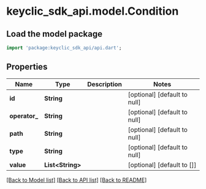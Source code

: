 # keyclic_sdk_api.model.Condition

## Load the model package
```dart
import 'package:keyclic_sdk_api/api.dart';
```

## Properties
Name | Type | Description | Notes
------------ | ------------- | ------------- | -------------
**id** | **String** |  | [optional] [default to null]
**operator_** | **String** |  | [optional] [default to null]
**path** | **String** |  | [optional] [default to null]
**type** | **String** |  | [optional] [default to null]
**value** | **List&lt;String&gt;** |  | [optional] [default to []]

[[Back to Model list]](../README.md#documentation-for-models) [[Back to API list]](../README.md#documentation-for-api-endpoints) [[Back to README]](../README.md)


